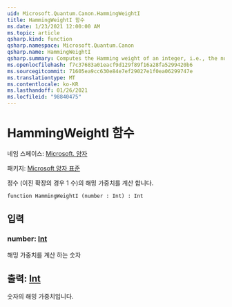 ```yaml
---
uid: Microsoft.Quantum.Canon.HammingWeightI
title: HammingWeightI 함수
ms.date: 1/23/2021 12:00:00 AM
ms.topic: article
qsharp.kind: function
qsharp.namespace: Microsoft.Quantum.Canon
qsharp.name: HammingWeightI
qsharp.summary: Computes the Hamming weight of an integer, i.e., the number of 1s in its binary expansion.
ms.openlocfilehash: f7c37683a01eacf9d129f89f16a28fa5299420b6
ms.sourcegitcommit: 71605ea9cc630e84e7ef29027e1f0ea06299747e
ms.translationtype: MT
ms.contentlocale: ko-KR
ms.lasthandoff: 01/26/2021
ms.locfileid: "98840475"
---
```

# <a name="hammingweighti-function"></a>HammingWeightI 함수

네임 스페이스: [Microsoft. 양자](xref:Microsoft.Quantum.Canon)

패키지: [Microsoft 양자 표준](https://nuget.org/packages/Microsoft.Quantum.Standard)


정수 (이진 확장의 경우 1 수)의 해밍 가중치를 계산 합니다.

```qsharp
function HammingWeightI (number : Int) : Int
```


## <a name="input"></a>입력

### <a name="number--int"></a>number: [Int](xref:microsoft.quantum.lang-ref.int)

해밍 가중치를 계산 하는 숫자



## <a name="output--int"></a>출력: [Int](xref:microsoft.quantum.lang-ref.int)

숫자의 해밍 가중치입니다.